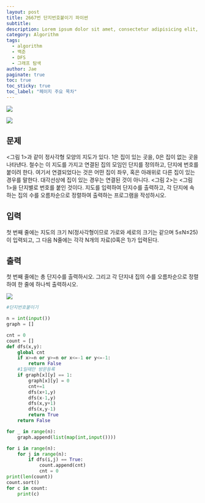 ```yaml
---
layout: post
title: 2667번 단지번호붙이기 파이썬
subtitle:
description: Lorem ipsum dolor sit amet, consectetur adipisicing elit, sed do eiusmod tempor incididunt ut labore et dolore magna aliqua.
category: Algorithm
tags:
  - algorithm
  - 백준
  - DFS
  - 그래프 탐색
author: Jae
paginate: true
toc: true
toc_sticky: true
toc_label: "페이지 주요 목차"
---
```


![](https://images.velog.io/images/a87380/post/7d8dcb0e-a97f-4c44-bb2d-13e68ae54c36/image.png)

![](https://images.velog.io/images/a87380/post/07000743-d96c-44f6-9155-1d1554fd9092/image.png)

## 문제

<그림 1>과 같이 정사각형 모양의 지도가 있다. 1은 집이 있는 곳을, 0은 집이 없는 곳을 나타낸다. 철수는 이 지도를 가지고 연결된 집의 모임인 단지를 정의하고, 단지에 번호를 붙이려 한다. 여기서 연결되었다는 것은 어떤 집이 좌우, 혹은 아래위로 다른 집이 있는 경우를 말한다. 대각선상에 집이 있는 경우는 연결된 것이 아니다. <그림 2>는 <그림 1>을 단지별로 번호를 붙인 것이다. 지도를 입력하여 단지수를 출력하고, 각 단지에 속하는 집의 수를 오름차순으로 정렬하여 출력하는 프로그램을 작성하시오.

## 입력

첫 번째 줄에는 지도의 크기 N(정사각형이므로 가로와 세로의 크기는 같으며 5≤N≤25)이 입력되고, 그 다음 N줄에는 각각 N개의 자료(0혹은 1)가 입력된다.

## 출력

첫 번째 줄에는 총 단지수를 출력하시오. 그리고 각 단지내 집의 수를 오름차순으로 정렬하여 한 줄에 하나씩 출력하시오.

![](https://images.velog.io/images/a87380/post/169b8b65-fe30-4118-8891-08f90756171e/image.png)

```python
#단지번호붙이기

n = int(input())
graph = []

cnt = 0
count = []
def dfs(x,y):
    global cnt
    if x>=n or y>=n or x<=-1 or y<=-1:
        return False
    #1일때만 방문등록
    if graph[x][y] == 1:
        graph[x][y] = 0
        cnt+=1
        dfs(x+1,y)
        dfs(x-1,y)
        dfs(x,y+1)
        dfs(x,y-1)
        return True
    return False

for _ in range(n):
    graph.append(list(map(int,input())))

for i in range(n):
    for j in range(n):
        if dfs(i,j) == True:
            count.append(cnt)
            cnt = 0
print(len(count))
count.sort()
for c in count:
    print(c)
```

